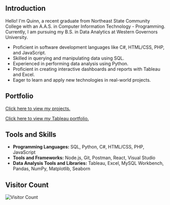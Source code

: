 ## Introduction

Hello! I'm Quinn, a recent graduate from Northeast State Community College with an A.A.S. in Computer Information Technology - Programming. Currently, I am pursuing my B.S. in Data Analytics at Western Governors University.

- Proficient in software development languages like C#, HTML/CSS, PHP, and JavaScript.
- Skilled in querying and manipulating data using SQL.
- Experienced in performing data analysis using Python.
- Proficient in creating interactive dashboards and reports with Tableau and Excel.
- Eager to learn and apply new technologies in real-world projects.


## Portfolio

[Click here to view my projects.](https://github.com/qetate?tab=repositories)

[Click here to view my Tableau portfolio.](https://public.tableau.com/app/profile/quinn.tate/vizzes)


## Tools and Skills

- **Programming Languages:** SQL, Python, C#, HTML/CSS, PHP, JavaScript
- **Tools and Frameworks:** Node.js, Git, Postman, React, Visual Studio
- **Data Analysis Tools and Libraries:** Tableau, Excel, MySQL Workbench, Pandas, NumPy, Matplotlib, Seaborn


## Visitor Count
![Visitor Count](https://profile-counter.glitch.me/qetate/count.svg)
